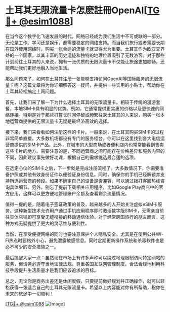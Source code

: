 # 土耳其无限流量卡怎麽註冊OpenAI[[TG💪+ @esim1088](https://t.me/s/esim1088)]

在当今这个数字化飞速发展的时代，网络已经成为我们生活中不可或缺的一部分。无论是工作、学习还是娱乐，都需要稳定的网络支持。而当我们旅行或者需要长期在国外使用网络时，购买一张合适的流量卡就显得尤为重要。土耳其作为欧亚交界处的一个国家，以其丰富的历史遗迹和独特的地理位置吸引了无数游客。对于那些计划前往土耳其的人来说，拥有一张优质的无限流量卡不仅能让旅途更加顺畅，还能帮助我们更好地融入当地生活。

那么问题来了，如何在土耳其注册一张能够支持访问OpenAI等国际服务的无限流量卡呢？这篇文章将为你详细解答这一疑问，并提供一些实用的小贴士，帮助你在土耳其轻松搞定上网问题。

首先，让我们来了解一下为什么选择土耳其的无限流量卡。相较于传统的漫游套餐，本地SIM卡具有明显的优势。例如，它通常提供更实惠的价格以及更快速的网络连接。特别是对于那些打算长时间停留或频繁往返土耳其的人来说，购买一张本地运营商提供的无限流量卡无疑是最经济高效的选择。

接下来，我们来看看如何注册这样的卡片。一般来说，在土耳其购买SIM卡的过程非常简单直接。大多数机场都设有专门的服务柜台，你可以在这里找到各大电信运营商提供的SIM卡产品。此外，在城市的大型商场或者便利店内也常常能看到售卖这些卡片的地方。需要注意的是，不同运营商之间可能存在价格差异和服务内容的不同，因此建议事先做好功课，根据自己的需求挑选最合适的选项。

在选定心仪的SIM卡之后，下一步就是完成注册流程了。大多数情况下，你需要准备护照或其他有效身份证件以便验证身份信息。同时，确保你的手机已经解锁并支持所选运营商的频段。如果不确定自己的设备是否兼容，可以通过拨打客服热线咨询具体细节。另外，别忘了提前下载相关应用程序，比如Google Play商店中的官方应用，这样可以更方便地管理账户余额及查看剩余流量情况。

值得一提的是，随着电子签证政策的普及，越来越多的人开始关注虚拟eSIM卡服务。这种新型技术允许用户通过手机应用程序即时激活数字版SIM卡，无需亲自前往实体店铺即可享受无缝衔接的移动通信体验。对于经常跨国旅行的朋友而言，这种方式无疑提供了更大的灵活性与便利性。

当然，在享受便捷网络的同时也要注意保护个人隐私安全。尤其是在使用公共Wi-Fi热点时要格外小心，避免泄露敏感信息。同时定期更新操作系统和杀毒软件也是必不可少的安全措施之一。

最后提醒大家一点：虽然现在市场上有许多声称可以绕过地理限制访问特定网站的服务，但请务必遵守当地法律法规，尊重各国互联网管理制度。合法合规地利用科技手段提升生活质量才是我们应该追求的目标。

总之，无论你是商务出差还是休闲度假，只要提前做好规划并正确操作，就可以轻松获得一张适合自己的土耳其无限流量卡。希望以上内容能对你有所帮助，祝你在未来的旅途中一切顺利！

[[TG💪+ @esim1088](https://t.me/s/esim1088) ![Image](https://i.postimg.cc/4NQfJmqS/Snipaste-2025-05-13-00-14-12.png)]